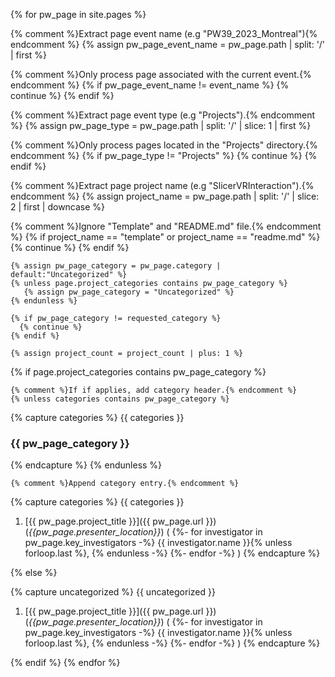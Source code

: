<!--   _includes/project_generate_category.md
         event_name ..........: {{ event_name }}
         project_count .......: {{ project_count }}
         requested_category ..: {{ requested_category }}
-->

{% for pw_page in site.pages %}

  {% comment %}Extract page event name (e.g "PW39_2023_Montreal"){% endcomment %}
  {% assign pw_page_event_name = pw_page.path | split: '/' | first %}

  {% comment %}Only process page associated with the current event.{% endcomment %}
  {% if pw_page_event_name != event_name %}
    {% continue %}
  {% endif %}

  {% comment %}Extract page event type (e.g "Projects").{% endcomment %}
  {% assign pw_page_type = pw_page.path | split: '/' | slice: 1 | first %}

  {% comment %}Only process pages located in the "Projects" directory.{% endcomment %}
  {% if pw_page_type != "Projects" %}
    {% continue %}
  {% endif %}

  {% comment %}Extract page project name (e.g "SlicerVRInteraction").{% endcomment %}
  {% assign project_name = pw_page.path | split: '/' | slice: 2 | first | downcase %}

  {% comment %}Ignore "Template" and "README.md" file.{% endcomment %}
  {% if project_name == "template" or project_name == "readme.md" %}
    {% continue %}
  {% endif %}

    {% assign pw_page_category = pw_page.category | default:"Uncategorized" %}
    {% unless page.project_categories contains pw_page_category %}
       {% assign pw_page_category = "Uncategorized" %}
    {% endunless %}

    {% if pw_page_category != requested_category %}
      {% continue %}
    {% endif %}

    {% assign project_count = project_count | plus: 1 %}

  {% if page.project_categories contains pw_page_category %}    

    {% comment %}If if applies, add category header.{% endcomment %}
    {% unless categories contains pw_page_category %}
{% capture categories %}
{{ categories }}
### {{ pw_page_category }}
{% endcapture %}
      {% endunless %}

    {% comment %}Append category entry.{% endcomment %}
{% capture categories %}
{{ categories }}
1. [{{ pw_page.project_title }}]({{ pw_page.url }}) (*{{pw_page.presenter_location}}*) (
{%- for investigator in pw_page.key_investigators -%}
    {{ investigator.name }}{% unless forloop.last %}, {% endunless -%}
{%- endfor -%}
)
{% endcapture %}

  {% else %}

{% capture uncategorized %}
{{ uncategorized }}
1. [{{ pw_page.project_title }}]({{ pw_page.url }}) (*{{pw_page.presenter_location}}*) (
{%- for investigator in pw_page.key_investigators -%}
    {{ investigator.name }}{% unless forloop.last %}, {% endunless -%}
{%- endfor -%}
)
{% endcapture %}

  {% endif %}
{% endfor %}
